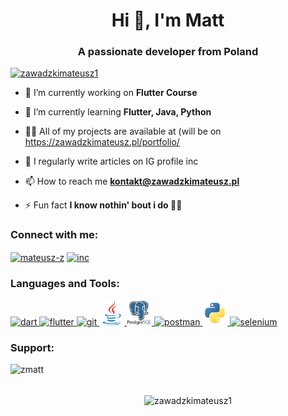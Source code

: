 <h1 align="center">Hi 👋, I'm Matt</h1>
<h3 align="center">A passionate developer from Poland</h3>

<p align="left"> <a href="https://github.com/ryo-ma/github-profile-trophy"><img src="https://github-profile-trophy.vercel.app/?username=zawadzkimateusz1" alt="zawadzkimateusz1" /></a> </p>

- 🔭 I’m currently working on **Flutter Course**

- 🌱 I’m currently learning **Flutter, Java, Python**

- 👨‍💻 All of my projects are available at (will be on https://zawadzkimateusz.pl/portfolio/

- 📝 I regularly write articles on IG profile inc

- 📫 How to reach me **kontakt@zawadzkimateusz.pl**

- ⚡ Fun fact **I know nothin' bout i do 🤷‍♂️**

<h3 align="left">Connect with me:</h3>
<p align="left">
<a href="https://linkedin.com/in/mateusz-z" target="blank"><img align="center" src="https://raw.githubusercontent.com/rahuldkjain/github-profile-readme-generator/master/src/images/icons/Social/linked-in-alt.svg" alt="mateusz-z" height="30" width="40" /></a>
<a href="https://instagram.com/inc" target="blank"><img align="center" src="https://raw.githubusercontent.com/rahuldkjain/github-profile-readme-generator/master/src/images/icons/Social/instagram.svg" alt="inc" height="30" width="40" /></a>
</p>

<h3 align="left">Languages and Tools:</h3>
<p align="left"> <a href="https://dart.dev" target="_blank" rel="noreferrer"> <img src="https://www.vectorlogo.zone/logos/dartlang/dartlang-icon.svg" alt="dart" width="40" height="40"/> </a> <a href="https://flutter.dev" target="_blank" rel="noreferrer"> <img src="https://www.vectorlogo.zone/logos/flutterio/flutterio-icon.svg" alt="flutter" width="40" height="40"/> </a> <a href="https://git-scm.com/" target="_blank" rel="noreferrer"> <img src="https://www.vectorlogo.zone/logos/git-scm/git-scm-icon.svg" alt="git" width="40" height="40"/> </a> <a href="https://www.java.com" target="_blank" rel="noreferrer"> <img src="https://raw.githubusercontent.com/devicons/devicon/master/icons/java/java-original.svg" alt="java" width="40" height="40"/> </a> <a href="https://www.postgresql.org" target="_blank" rel="noreferrer"> <img src="https://raw.githubusercontent.com/devicons/devicon/master/icons/postgresql/postgresql-original-wordmark.svg" alt="postgresql" width="40" height="40"/> </a> <a href="https://postman.com" target="_blank" rel="noreferrer"> <img src="https://www.vectorlogo.zone/logos/getpostman/getpostman-icon.svg" alt="postman" width="40" height="40"/> </a> <a href="https://www.python.org" target="_blank" rel="noreferrer"> <img src="https://raw.githubusercontent.com/devicons/devicon/master/icons/python/python-original.svg" alt="python" width="40" height="40"/> </a> <a href="https://www.selenium.dev" target="_blank" rel="noreferrer"> <img src="https://raw.githubusercontent.com/detain/svg-logos/780f25886640cef088af994181646db2f6b1a3f8/svg/selenium-logo.svg" alt="selenium" width="40" height="40"/> </a> </p>

<h3 align="left">Support:</h3>
<p><a href="https://www.buymeacoffee.com/zmatt"> <img align="left" src="https://cdn.buymeacoffee.com/buttons/v2/default-yellow.png" height="50" width="210" alt="zmatt" /></a></p><br><br>

<p>&nbsp;<img align="center" src="https://github-readme-stats.vercel.app/api?username=zawadzkimateusz1&show_icons=true&locale=en" alt="zawadzkimateusz1" /></p>
